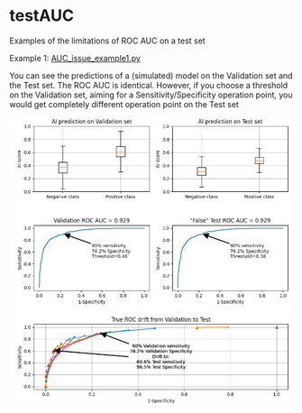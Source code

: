 # testAUC

Examples of the limitations of ROC AUC on a test set

Example 1: [AUC_issue_example1.py](https://github.com/alonhzn/testAUC/blob/main/AUC_issue_example1.py "AUC_issue_example1.py")

You can see the predictions of a (simulated) model on the Validation set and the Test set. The ROC AUC is identical. However, if you choose a threshold on the Validation set, aiming for a Sensitivity/Specificity operation point, you would get completely different operation point on the Test set

![alt text](https://github.com/alonhzn/testAUC/blob/main/images/example1.png)
